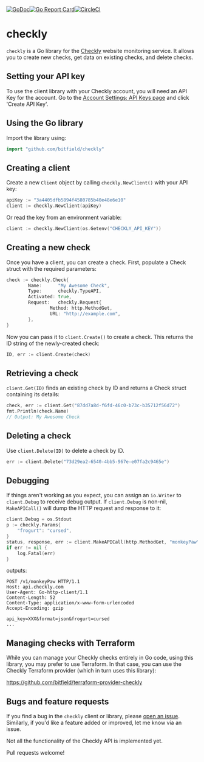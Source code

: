 [![GoDoc](https://godoc.org/github.com/bitfield/checkly?status.png)](http://godoc.org/github.com/bitfield/checkly)[![Go Report Card](https://goreportcard.com/badge/github.com/bitfield/checkly)](https://goreportcard.com/report/github.com/bitfield/checkly)[![CircleCI](https://circleci.com/gh/bitfield/checkly.svg?style=svg)](https://circleci.com/gh/bitfield/checkly)

# checkly

`checkly` is a Go library for the [Checkly](https://checkly.com/) website monitoring service. It allows you to create new checks, get data on existing checks, and delete checks.

## Setting your API key

To use the client library with your Checkly account, you will need an API Key for the account. Go to the [Account Settings: API Keys page](https://app.checklyhq.com/account/api-keys) and click 'Create API Key'.

## Using the Go library

Import the library using:

```go
import "github.com/bitfield/checkly"
```

## Creating a client

Create a new `Client` object by calling `checkly.NewClient()` with your API key:

```go
apiKey := "3a4405dfb5894f4580785b40e48e6e10"
client := checkly.NewClient(apiKey)
```

Or read the key from an environment variable:

```go
client := checkly.NewClient(os.Getenv("CHECKLY_API_KEY"))
```

## Creating a new check

Once you have a client, you can create a check. First, populate a Check struct with the required parameters:

```go
check := checkly.Check{
        Name:      "My Awesome Check",
        Type:      checkly.TypeAPI,
        Activated: true,
        Request:   checkly.Request{
                Method: http.MethodGet,
                URL: "http://example.com",
        },
}
```

Now you can pass it to `client.Create()` to create a check. This returns the ID string of the newly-created check:

```go
ID, err := client.Create(check)
```

## Retrieving a check

`client.Get(ID)` finds an existing check by ID and returns a Check struct containing its details:

```go
check, err := client.Get("87dd7a8d-f6fd-46c0-b73c-b35712f56d72")
fmt.Println(check.Name)
// Output: My Awesome Check

```

## Deleting a check

Use `client.Delete(ID)` to delete a check by ID.

```go
err := client.Delete("73d29ea2-6540-4bb5-967e-e07fa2c9465e")
```

## Debugging

If things aren't working as you expect, you can assign an `io.Writer` to `client.Debug` to receive debug output. If `client.Debug` is non-nil, `MakeAPICall()` will dump the HTTP request and response to it:

```go
client.Debug = os.Stdout
p := checkly.Params{
    "frogurt": "cursed",
}
status, response, err := client.MakeAPICall(http.MethodGet, "monkeyPaw", p)
if err != nil {
    log.Fatal(err)
}
```

outputs:

```
POST /v1/monkeyPaw HTTP/1.1
Host: api.checkly.com
User-Agent: Go-http-client/1.1
Content-Length: 52
Content-Type: application/x-www-form-urlencoded
Accept-Encoding: gzip

api_key=XXX&format=json&frogurt=cursed
...
```

## Managing checks with Terraform

While you can manage your Checkly checks entirely in Go code, using this library, you may prefer to use Terraform. In that case, you can use the Checkly Terraform provider (which in turn uses this library):

https://github.com/bitfield/terraform-provider-checkly

## Bugs and feature requests

If you find a bug in the `checkly` client or library, please [open an issue](https://github.com/bitfield/checkly/issues). Similarly, if you'd like a feature added or improved, let me know via an issue.

Not all the functionality of the Checkly API is implemented yet.

Pull requests welcome!
